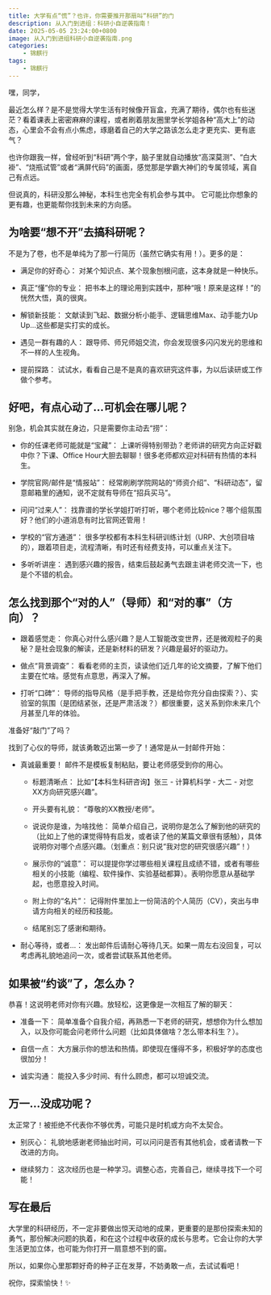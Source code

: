 ```yaml
---
title: 大学有点“慌”？也许，你需要推开那扇叫“科研”的门
description: 从入门到进组：科研小自逆袭指南！
date: 2025-05-05 23:24:00+0800
image: 从入门到进组科研小自逆袭指南.png
categories:
    - 锦麒行
tags:
    - 锦麒行
---
```


嘿，同学，

最近怎么样？是不是觉得大学生活有时候像开盲盒，充满了期待，偶尔也有些迷茫？看着课表上密密麻麻的课程，或者刷着朋友圈里学长学姐各种“高大上”的动态，心里会不会有点小焦虑，琢磨着自己的大学之路该怎么走才更充实、更有底气？

也许你跟我一样，曾经听到“科研”两个字，脑子里就自动播放“高深莫测”、“白大褂”、“烧瓶试管”或者“满屏代码”的画面，感觉那是学霸大神们的专属领域，离自己有点远。

但说真的，科研没那么神秘，本科生也完全有机会参与其中。 它可能比你想象的更有趣，也更能帮你找到未来的方向感。

## 为啥要“想不开”去搞科研呢？

不是为了卷，也不是单纯为了那一行简历（虽然它确实有用！）。更多的是：

- 满足你的好奇心： 对某个知识点、某个现象刨根问底，这本身就是一种快乐。

- 真正“懂”你的专业： 把书本上的理论用到实践中，那种“哦！原来是这样！”的恍然大悟，真的很爽。

- 解锁新技能： 文献读到飞起、数据分析小能手、逻辑思维Max、动手能力Up Up...这些都是实打实的成长。

- 遇见一群有趣的人： 跟导师、师兄师姐交流，你会发现很多闪闪发光的思维和不一样的人生视角。

- 提前探路： 试试水，看看自己是不是真的喜欢研究这件事，为以后读研或工作做个参考。

## 好吧，有点心动了...可机会在哪儿呢？

别急，机会其实就在身边，只是需要你主动去“捞”：

- 你的任课老师可能就是“宝藏”： 上课听得特别带劲？老师讲的研究方向正好戳中你？下课、Office Hour大胆去聊聊！很多老师都欢迎对科研有热情的本科生。

- 学院官网/邮件是“情报站”： 经常刷刷学院网站的“师资介绍”、“科研动态”，留意邮箱里的通知，说不定就有导师在“招兵买马”。

- 问问“过来人”： 找靠谱的学长学姐打听打听，哪个老师比较nice？哪个组氛围好？他们的小道消息有时比官网还管用！

- 学校的“官方通道”： 很多学校都有本科生科研训练计划（URP、大创项目啥的），跟着项目走，流程清晰，有时还有经费支持，可以重点关注下。

- 多听听讲座： 遇到感兴趣的报告，结束后鼓起勇气去跟主讲老师交流一下，也是个不错的机会。

## 怎么找到那个“对的人”（导师）和“对的事”（方向）？

- 跟着感觉走： 你真心对什么感兴趣？是人工智能改变世界，还是微观粒子的奥秘？是社会现象的解读，还是新材料的研发？兴趣是最好的驱动力。

- 做点“背景调查”： 看看老师的主页，读读他们近几年的论文摘要，了解下他们主要在忙啥。感觉有点意思，再深入了解。

- 打听“口碑”： 导师的指导风格（是手把手教，还是给你充分自由探索？）、实验室的氛围（是团结紧张，还是严肃活泼？）都很重要，这关系到你未来几个月甚至几年的体验。

准备好“敲门”了吗？

找到了心仪的导师，就该勇敢迈出第一步了！通常是从一封邮件开始：

- 真诚最重要！ 邮件不是模板复制粘贴，要让老师感受到你的用心。

  - 标题清晰点： 比如“【本科生科研咨询】张三 - 计算机科学 - 大二 - 对您XX方向研究感兴趣”。

  - 开头要有礼貌： “尊敬的XX教授/老师”。

  - 说说你是谁，为啥找他： 简单介绍自己，说明你是怎么了解到他的研究的（比如上了他的课觉得特有启发，或者读了他的某篇文章很有感触），具体说明你对哪个点感兴趣。（划重点：别只说“我对您的研究很感兴趣”！）

  - 展示你的“诚意”： 可以提提你学过哪些相关课程且成绩不错，或者有哪些相关的小技能（编程、软件操作、实验基础都算）。表明你愿意从基础学起，也愿意投入时间。

  - 附上你的“名片”： 记得附件里加上一份简洁的个人简历（CV），突出与申请方向相关的经历和技能。

  - 结尾别忘了感谢和期待。

- 耐心等待，或者…： 发出邮件后请耐心等待几天。如果一周左右没回复，可以考虑再礼貌地追问一次，或者尝试联系其他老师。

## 如果被“约谈”了，怎么办？

恭喜！这说明老师对你有兴趣。放轻松，这更像是一次相互了解的聊天：

- 准备一下： 简单准备个自我介绍，再熟悉一下老师的研究，想想你为什么想加入，以及你可能会问老师什么问题（比如具体做啥？怎么带本科生？）。

- 自信一点： 大方展示你的想法和热情。即使现在懂得不多，积极好学的态度也很加分！

- 诚实沟通： 能投入多少时间、有什么顾虑，都可以坦诚交流。

## 万一…没成功呢？

太正常了！被拒绝不代表你不够优秀，可能只是时机或方向不太契合。

- 别灰心： 礼貌地感谢老师抽出时间，可以问问是否有其他机会，或者请教一下改进的方向。

- 继续努力： 这次经历也是一种学习。调整心态，完善自己，继续寻找下一个可能！

## 写在最后

大学里的科研经历，不一定非要做出惊天动地的成果，更重要的是那份探索未知的勇气，那份解决问题的执着，和在这个过程中收获的成长与思考。它会让你的大学生活更加立体，也可能为你打开一扇意想不到的窗。

所以，如果你心里那颗好奇的种子正在发芽，不妨勇敢一点，去试试看吧！

祝你，探索愉快！✨
